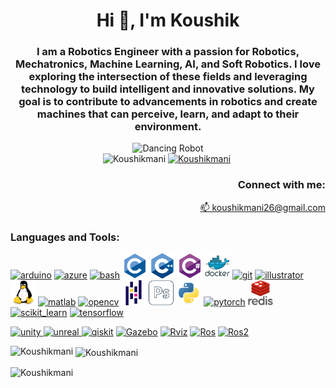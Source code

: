 <h1 align="center">Hi 👋, I'm Koushik</h1>
<h3 align="center">I am a Robotics Engineer with a passion for Robotics, Mechatronics, Machine Learning, AI, and Soft Robotics. I love exploring the intersection of these fields and leveraging technology to build intelligent and innovative solutions. My goal is to contribute to advancements in robotics and create machines that can perceive, learn, and adapt to their environment.</h3>

<!-- Profile image and links -->
<p align="center">
  <img src="https://media.giphy.com/media/3TdV1b87lcbv3SDoa3/giphy.gif" alt="Dancing Robot" width="300">
  <br>
  <span>
    <img src="https://komarev.com/ghpvc/?username=Koushikmani&label=Profile%20views&color=0e75b6&style=flat" alt="Koushikmani">
    <a href="https://github.com/ryo-ma/github-profile-trophy"><img src="https://github-profile-trophy.vercel.app/?username=Koushikmani" alt="Koushikmani"></a>
    <a href="https://twitter.com/" target="blank"><img src="https://img.shields.io/twitter/follow/?logo=twitter&style=for-the-badge" alt=""></a>
  </span>
</p>

<h3 align="right">Connect with me:</h3>
<p align="right">
  <a href="mailto:koushikmani26@gmail.com">📫 koushikmani26@gmail.com</a>
</p>


<h3 align="left">Languages and Tools:</h3>
<p align="left">
  <a href="https://www.arduino.cc/" target="_blank" rel="noreferrer"><img src="https://cdn.worldvectorlogo.com/logos/arduino-1.svg" alt="arduino" width="40" height="40"/></a>
  <a href="https://azure.microsoft.com/en-in/" target="_blank" rel="noreferrer"><img src="https://www.vectorlogo.zone/logos/microsoft_azure/microsoft_azure-icon.svg" alt="azure" width="40" height="40"/></a>
  <a href="https://www.gnu.org/software/bash/" target="_blank" rel="noreferrer"><img src="https://www.vectorlogo.zone/logos/gnu_bash/gnu_bash-icon.svg" alt="bash" width="40" height="40"/></a>
  <a href="https://www.cprogramming.com/" target="_blank" rel="noreferrer"><img src="https://raw.githubusercontent.com/devicons/devicon/master/icons/c/c-original.svg" alt="c" width="40" height="40"/></a>
  <a href="https://www.w3schools.com/cpp/" target="_blank" rel="noreferrer"><img src="https://raw.githubusercontent.com/devicons/devicon/master/icons/cplusplus/cplusplus-original.svg" alt="cplusplus" width="40" height="40"/></a>
  <a href="https://www.w3schools.com/cs/" target="_blank" rel="noreferrer"><img src="https://raw.githubusercontent.com/devicons/devicon/master/icons/csharp/csharp-original.svg" alt="csharp" width="40" height="40"/></a>
  <a href="https://www.docker.com/" target="_blank" rel="noreferrer"><img src="https://raw.githubusercontent.com/devicons/devicon/master/icons/docker/docker-original-wordmark.svg " alt="docker" width="40" height="40"/></a>
  <a href="https://git-scm.com/" target="_blank" rel="noreferrer"><img src="https://www.vectorlogo.zone/logos/git-scm/git-scm-icon.svg" alt="git" width="40" height="40"/></a>
  <a href="https://www.adobe.com/in/products/illustrator.html" target="_blank" rel="noreferrer"><img src="https://www.vectorlogo.zone/logos/adobe_illustrator/adobe_illustrator-icon.svg" alt="illustrator" width="40" height="40"/></a>
  <a href="https://www.linux.org/" target="_blank" rel="noreferrer"><img src="https://raw.githubusercontent.com/devicons/devicon/master/icons/linux/linux-original.svg" alt="linux" width="40" height="40"/></a>
  <a href="https://www.mathworks.com/" target="_blank" rel="noreferrer"><img src="https://upload.wikimedia.org/wikipedia/commons/2/21/Matlab_Logo.png" alt="matlab" width="40" height="40"/></a>
  <a href="https://opencv.org/" target="_blank" rel="noreferrer"><img src="https://www.vectorlogo.zone/logos/opencv/opencv-icon.svg" alt="opencv" width="40" height="40"/></a>
  <a href="https://pandas.pydata.org/" target="_blank" rel="noreferrer"><img src="https://raw.githubusercontent.com/devicons/devicon/2ae2a900d2f041da66e950e4d48052658d850630/icons/pandas/pandas-original.svg" alt="pandas" width="40" height="40"/></a>
  <a href="https://www.photoshop.com/en" target="_blank" rel="noreferrer"><img src="https://raw.githubusercontent.com/devicons/devicon/master/icons/photoshop/photoshop-line.svg" alt="photoshop" width="40" height="40"/></a>
  <a href="https://www.python.org" target="_blank" rel="noreferrer"><img src="https://raw.githubusercontent.com/devicons/devicon/master/icons/python/python-original.svg" alt="python" width="40" height="40"/></a>
  <a href="https://pytorch.org/" target="_blank" rel="noreferrer"><img src="https://www.vectorlogo.zone/logos/pytorch/pytorch-icon.svg" alt="pytorch" width="40" height="40"/></a>
  <a href="https://redis.io" target="_blank" rel="noreferrer"><img src="https://raw.githubusercontent.com/devicons/devicon/master/icons/redis/redis-original-wordmark.svg" alt="redis" width="40" height="40"/></a>
  <a href="https://scikit-learn.org/" target="_blank" rel="noreferrer"><img src="https://upload.wikimedia.org/wikipedia/commons/0/05/Scikit_learn_logo_small.svg" alt="scikit_learn" width="40" height="40"/></a>
  <a href="https://www.tensorflow.org" target="_blank" rel="noreferrer"><img src="https://www.vectorlogo.zone/logos/tensorflow/tensorflow-icon.svg" alt="tensorflow" width="40" height="40"/></a>
  <p align="left"> <a href="https://unity.com/" target="_blank" rel="noreferrer"> <img src="https://www.vectorlogo.zone/logos/unity3d/unity3d-icon.svg" alt="unity" width="40" height="40"/> </a> <a href="https://unrealengine.com/" target="_blank" rel="noreferrer"> <img src="https://raw.githubusercontent.com/kenangundogan/fontisto/036b7eca71aab1bef8e6a0518f7329f13ed62f6b/icons/svg/brand/unreal-engine.svg" alt="unreal" width="40" height="40"/> </a> 
  <a href="https://qiskit.org/" target="_blank" rel="noreferrer"><img src="https://github.com/Koushikmani/Koushikmani/blob/f7ecfdf3db8a4b54881ee40e9ee9279234a5150a/icons/download-removebg-preview.png" alt="qiskit" width="40" height="40"/></a>
  <a href="https://classic.gazebosim.org/" target="_blank" rel="noreferrer"><img src="https://github.com/Koushikmani/Koushikmani/blob/53498def9174c5df6df92d3ab5ece1ece42ecbc6/icons/gazebo_vert_pos-fd53607be2db733ff38e9a9cdae9185722e5810ea7b089405dfd36917bc4c42f-removebg-preview.png" alt="Gazebo" width="70" height="70"/></a>
  <a href="http://docs.ros.org/en/indigo/api/rviz/html/user_guide/" target="_blank" rel="noreferrer"><img src="https://github.com/Koushikmani/Koushikmani/blob/53498def9174c5df6df92d3ab5ece1ece42ecbc6/icons/download-removebg-preview%20(1).png" alt="Rviz" width="70" height="70"/></a>  <a href="https://www.ros.org/" target="_blank" rel="noreferrer"><img src="https://github.com/Koushikmani/Koushikmani/blob/53498def9174c5df6df92d3ab5ece1ece42ecbc6/icons/1-removebg-preview.png" alt="Ros" width="40" height="40"/></a>  <a href="https://docs.ros.org/en/foxy/index.html" target="_blank" rel="noreferrer"><img src="https://github.com/Koushikmani/Koushikmani/blob/53498def9174c5df6df92d3ab5ece1ece42ecbc6/icons/3979232-removebg-preview%20(1).png" alt="Ros2" width="50" height="50"/></a>
</p>

<!-- GitHub Top Languages -->
<p><img align="left" src="https://github-readme-stats.vercel.app/api/top-langs?username=Koushikmani&show_icons=true&locale=en&layout=compact&theme=white" alt="Koushikmani" /></p>

<!-- GitHub Stats -->
<p>&nbsp;<img align="center" src="https://github-readme-stats.vercel.app/api?username=yeshwanthguru&show_icons=true&locale=en&theme=white" alt="Koushikmani" /></p>

<!-- GitHub Streak Stats -->
<p><img align="center" src="https://github-readme-streak-stats.herokuapp.com/?user=yeshwanthguru&theme=white" alt="Koushikmani" /></p>


